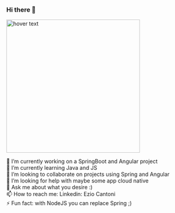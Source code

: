 ### Hi there 👋
<p>
  <img src="https://miro.medium.com/v2/resize:fit:714/1*myvugMFQsmX35oUvNtcM1Q.png" width="350" title="hover text">

</p>
🔭 I’m currently working on a SpringBoot and Angular project <br>
🌱 I’m currently learning Java and JS <br>
👯 I’m looking to collaborate on projects using Spring and Angular <br>
🤔 I’m looking for help with maybe some app cloud native <br>
💬 Ask me about what you desire :) <br>
📫 How to reach me: Linkedin: Ezio Cantoni <br>
⚡ Fun fact: with NodeJS you can replace Spring ;)
